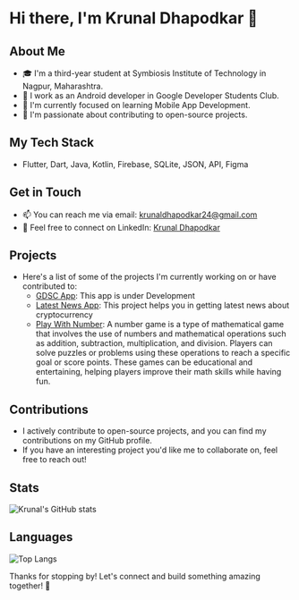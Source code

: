 # Hi there, I'm Krunal Dhapodkar 👋

## About Me
- 🎓 I'm a third-year student at Symbiosis Institute of Technology in Nagpur, Maharashtra.
- 💼 I work as an Android developer in Google Developer Students Club.
- 🌱 I'm currently focused on learning Mobile App Development.
- 👀 I'm passionate about contributing to open-source projects.

## My Tech Stack
- Flutter, Dart, Java, Kotlin, Firebase, SQLite, JSON, API, Figma

## Get in Touch
- 📫 You can reach me via email: [krunaldhapodkar24@gmail.com](mailto:krunaldhapodkar24@gmail.com)
- 📱 Feel free to connect on LinkedIn: [Krunal Dhapodkar](https://www.linkedin.com/in/krunal-dhapodkar-23b3411a1/)

## Projects
- Here's a list of some of the projects I'm currently working on or have contributed to:
  - [GDSC App](https://github.com/Krunal-375/GDSC_android): This app is under Development
  - [Latest News App](https://github.com/Krunal-375/LatestNewsApp): This project helps you in getting latest news about cryptocurrency
  - [Play With Number](https://github.com/Krunal-375/play-with-number): A number game is a type of mathematical game that involves the use of numbers and mathematical operations such as addition, subtraction, multiplication, and division. Players can solve puzzles or problems using these operations to reach a specific goal or score points. These games can be educational and entertaining, helping players improve their math skills while having fun.

## Contributions
- I actively contribute to open-source projects, and you can find my contributions on my GitHub profile.
- If you have an interesting project you'd like me to collaborate on, feel free to reach out!

## Stats
![Krunal's GitHub stats](https://github-readme-stats.vercel.app/api?username=Krunal-375&show_icons=true&theme=dark)

## Languages
![Top Langs](https://github-readme-stats.vercel.app/api/top-langs/?username=Krunal-375&layout=compact&theme=dark)

Thanks for stopping by! Let's connect and build something amazing together! 🚀
